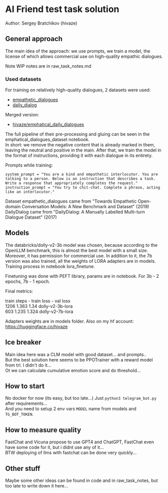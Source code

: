 # AI Friend test task solution

Author: Sergey Bratchikov (hivaze)

## General approach

The main idea of the approach: we use prompts, we train a model, the license of which allows commercial use on high-quality empathic dialogues.

Note WIP notes are in raw_task_notes.md

### Used datasets

For training on relatively high-quality dialogues, 2 datasets were used:
- [empathetic_dialogues](https://huggingface.co/datasets/empathetic_dialogues)
- [daily_dialog](https://huggingface.co/datasets/daily_dialog)

Merged version:
- [hivaze/emphatical_daily_dialogues](https://huggingface.co/datasets/hivaze/emphatical_daily_dialogues)

The full pipeline of their pre-processing and gluing can be seen in the emphatical_dialogues_dataset notebook. \
In short: we remove the negative content that is already marked in them, leaving the neutral and positive in the main. After that, we train the model in the format of instructions, providing it with each dialogue in its entirety.

Prompts while training:
```
system_prompt = "You are a kind and empathetic interlocutor. You are talking to a person. Below is an instruction that describes a task. Write a response that appropriately completes the request."
instruction_prompt = "You try to chit-chat. Complete a phrase, acting like an interlocutor."
```

Dataset empathetic_dialogues came from "Towards Empathetic Open-domain Conversation Models: A New Benchmark and Dataset" (2019)
DailyDialog came from "DailyDialog: A Manually Labelled Multi-turn Dialogue Dataset" (2017)

## Models

The databricks/dolly-v2-3b model was chosen, because according to the OpenLLM benchmark, this is almost the best model with a small size. Moreover, it has permission for commercial use. In addition to it, the 7b version was also trained, all the weights of LORA adapters are in models. \
Training process in notebook lora_finetune.

Finetuning was done with PEFT library, params are in notebook. For 3b - 2 epochs, 7b - 1 epoch.

Final metrics:

train steps - train loss - val loss \
1206    1.363 	1.34    dolly-v2-3b-lora \
603 	1.235 	1.324    dolly-v2-7b-lora

Adapters weights are in models folder. Also on my hf account: https://huggingface.co/hivaze

## Ice breaker

Main idea here was a CLM model with good dataset... and prompts.. \
But the best solution here seems to be PPOTrainer with a reward model from trl. I didn't do it... \
Ot we can calculate cumulative emotion score and do threshold...

## How to start

No docker for now (its easy, but too late...) Just `python3 telegram_bot.py` after requirements... \
And you need to setup 2 env vars `MODEL` name from models and `TG_BOT_TOKEN`.

## How to measure quality

FastChat and Vicuna propose to use GPT4 and ChatGPT, FastChat even have some code for it, but i didnt use any of it... \
BTW deploying of llms with fastchat can be done very quickly...

## Other stuff

Maybe some other ideas can be found in code and in raw_task_notes, but too late to write down it here...